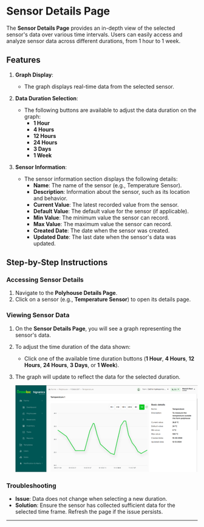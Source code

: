 # Sensor Details Page

The **Sensor Details Page** provides an in-depth view of the selected sensor's data over various time intervals. Users can easily access and analyze sensor data across different durations, from 1 hour to 1 week.

## Features

1. **Graph Display**:
   - The graph displays real-time data from the selected sensor.
2. **Data Duration Selection**:

   - The following buttons are available to adjust the data duration on the graph:
     - **1 Hour**
     - **4 Hours**
     - **12 Hours**
     - **24 Hours**
     - **3 Days**
     - **1 Week**

3. **Sensor Information**:
   - The sensor information section displays the following details:
     - **Name**: The name of the sensor (e.g., Temperature Sensor).
     - **Description**: Information about the sensor, such as its location and behavior.
     - **Current Value**: The latest recorded value from the sensor.
     - **Default Value**: The default value for the sensor (if applicable).
     - **Min Value**: The minimum value the sensor can record.
     - **Max Value**: The maximum value the sensor can record.
     - **Created Date**: The date when the sensor was created.
     - **Updated Date**: The last date when the sensor's data was updated.

## Step-by-Step Instructions

### Accessing Sensor Details

1. Navigate to the **Polyhouse Details Page**.
2. Click on a sensor (e.g., **Temperature Sensor**) to open its details page.

### Viewing Sensor Data

1. On the **Sensor Details Page**, you will see a graph representing the sensor's data.
2. To adjust the time duration of the data shown:
   - Click one of the available time duration buttons (**1 Hour**, **4 Hours**, **12 Hours**, **24 Hours**, **3 Days**, or **1 Week**).
3. The graph will update to reflect the data for the selected duration.

   ![Sensor Graph Duration](./polyhouseAttachment/sensorDetails.png)

### Troubleshooting

- **Issue**: Data does not change when selecting a new duration.
- **Solution**: Ensure the sensor has collected sufficient data for the selected time frame. Refresh the page if the issue persists.

---
